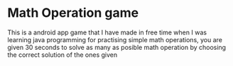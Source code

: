 # Math Operation game

This is a android app game that I have made in free time when I was learning java programming for practising simple math operations, you are given 30 seconds to solve as many as posible math operation by choosing the correct solution of the ones given
